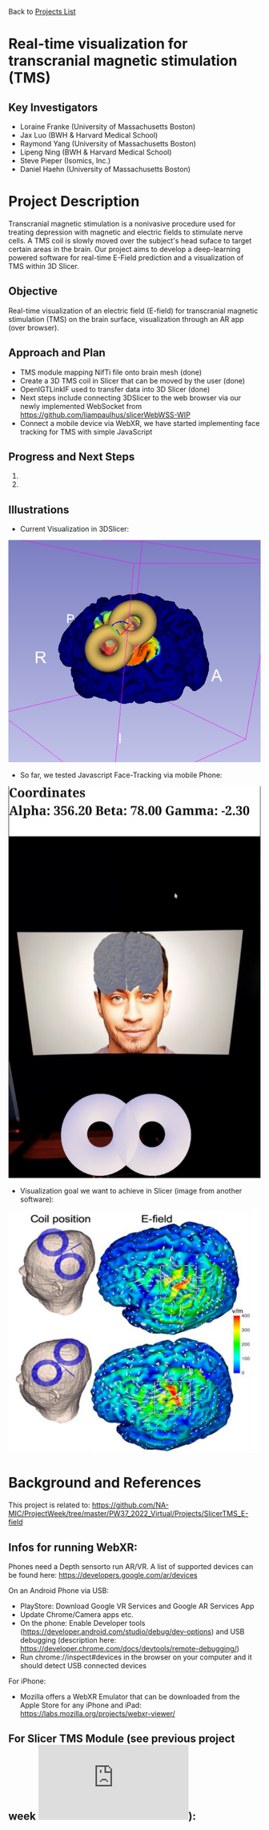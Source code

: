 Back to [Projects List](../../README.md#ProjectsList)

# Real-time visualization for transcranial magnetic stimulation (TMS)

## Key Investigators

- Loraine Franke (University of Massachusetts Boston)
- Jax Luo (BWH & Harvard Medical School)
- Raymond Yang (University of Massachusetts Boston)
- Lipeng Ning (BWH & Harvard Medical School)
- Steve Pieper (Isomics, Inc.)
- Daniel Haehn (University of Massachusetts Boston)

# Project Description

Transcranial magnetic stimulation is a nonivasive procedure used for treating depression with magnetic and electric fields to stimulate nerve cells. 
A TMS coil is slowly moved over the subject's head suface to target certain areas in the brain. 
Our project aims to develop a deep-learning powered software for real-time E-Field prediction and a visualization of TMS within 3D Slicer.

## Objective

Real-time visualization of an electric field (E-field) for transcranial magnetic stimulation (TMS) on the brain surface, visualization through an AR app (over browser).

## Approach and Plan
- TMS module mapping NifTi file onto brain mesh (done)
- Create a 3D TMS coil in Slicer that can be moved by the user (done)
- OpenIGTLinkIF used to transfer data into 3D Slicer (done)
- Next steps include connecting 3DSlicer to the web browser via our newly implemented WebSocket from https://github.com/liampaulhus/slicerWebWSS-WIP
- Connect a mobile device via WebXR, we have started implementing face tracking for TMS with simple JavaScript

## Progress and Next Steps

1.
2. 

## Illustrations

- Current Visualization in 3DSlicer:

![SlicerTMS Module with Efield mapped on brain](./tmscoil_on_brain_surface.png)

- So far, we tested Javascript Face-Tracking via mobile Phone:

![Facetracking in javascript for mobile phone](./brain_facetracking.png)

- Visualization goal we want to achieve in Slicer (image from another software):

![Brain surface and DT](./tmsonbrain.png)


# Background and References

This project is related to: https://github.com/NA-MIC/ProjectWeek/tree/master/PW37_2022_Virtual/Projects/SlicerTMS_E-field

## Infos for running WebXR:

Phones need a Depth sensorto run AR/VR. A list of supported devices can be found here: https://developers.google.com/ar/devices

On an Android Phone via USB: 
- PlayStore: Download Google VR Services and Google AR Services App
- Update Chrome/Camera apps etc.
- On the phone: Enable Developer tools (https://developer.android.com/studio/debug/dev-options) and USB debugging (description here: https://developer.chrome.com/docs/devtools/remote-debugging/)
- Run chrome://inspect#devices in the browser on your computer and it should detect USB connected devices

For iPhone: 
- Mozilla offers a WebXR Emulator that can be downloaded from the Apple Store for any iPhone and iPad: https://labs.mozilla.org/projects/webxr-viewer/

## For Slicer TMS Module (see previous project week ![PW 36](https://github.com/NA-MIC/ProjectWeek/blob/master/PW36_2022_Virtual/Projects/SlicerTMS_Module/README.md)):

<!-- vtkProbeFilter: https://vtk.org/doc/nightly/html/classvtkProbeFilter.html
Moving fiducials with CPYY: https://gist.github.com/pieper/f9da3e0a73c70981b48d0747132526d5

Measure rendering time in 3D Slicer:
1. Getting renderer: https://slicer.readthedocs.io/en/latest/developer_guide/script_repository.html#access-vtk-views-renderers-and-cameras
2. Then applying renderer.GetLastRenderTimeInSeconds() -->

